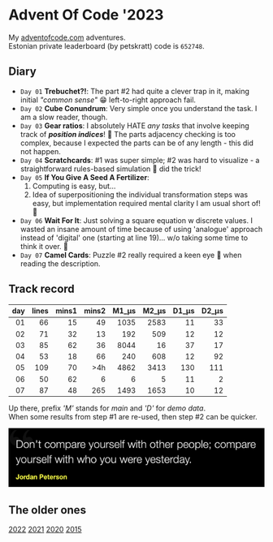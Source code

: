 # Advent Of Code '2023

My [adventofcode.com](https://adventofcode.com) adventures.<br />Estonian private leaderboard (by petskratt) code
is `652748`.

## Diary

* `Day 01` **Trebuchet?!**: The part #2 had quite a clever trap in it, making initial _"common sense"_ 😁 left-to-right
  approach fail.
* `Day 02` **Cube Conundrum**: Very simple once you understand the task. I am a slow reader, though.
* `Day 03` **Gear ratios**: I absolutely HATE _any tasks_ that involve keeping track of _**position indices**_! 🤮
  The parts adjacency checking is too complex, because I expected the parts can be of any length - this did not happen.
* `Day 04` **Scratchcards**: #1 was super simple; #2 was hard to visualize - a straightforward rules-based simulation 🤖
  did the trick!
* `Day 05` **If You Give A Seed A Fertilizer**:
  1. Computing is easy, but...
  2. Idea of superpositioning the individual transformation steps was easy, but implementation required mental clarity I am usual short of! 🤯
* `Day 06` **Wait For It**: Just solving a square equation w discrete values. I wasted an insane amount of time
  because of using 'analogue' approach instead of 'digital' one (starting at line 19)... w/o taking some time to think
  it over. 🫠
* `Day 07` **Camel Cards**: Puzzle #2 really required a keen eye 🤤 when reading the description.

## Track record

| day | lines | mins1 | mins2 | M1_µs | M2_µs | D1_µs | D2_µs |
|----:|------:|------:|------:|------:|------:|------:|------:|
|  01 |    66 |    15 |    49 |  1035 |  2583 |    11 |    33 |
|  02 |    71 |    32 |    13 |   192 |   509 |    12 |    12 |
|  03 |    85 |    62 |    36 |  8044 |    16 |    37 |    17 |
|  04 |    53 |    18 |    66 |   240 |   608 |    12 |    92 |
|  05 |   109 |    70 |   >4h |  4862 |  3413 |   130 |   111 |
|  06 |    50 |    62 |     6 |     6 |     5 |    11 |     2 |
|  07 |    87 |    48 |   265 |  1493 |  1653 |    10 |    12 |

Up there, prefix _'M'_ stands for _main_ and _'D'_ for _demo data_.<br>
When some results from step #1 are re-used, then step #2 can be quicker.

![](quote.png)

## The older ones

[2022](https://github.com/valango/adventOfCode_2022)
[2021](https://github.com/valango/adventOfCode_2021)
[2020](https://github.com/valango/adventOfCode)
[2015](https://github.com/valango/AdventOfCode_2015)
